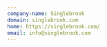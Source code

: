 ```yaml
---
company-name: Singlebrook
domain: singlebrook.com
home: https://singlebrook.com/
email: info@singlebrook.com
---
```




